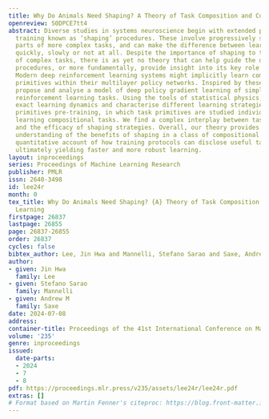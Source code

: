 ```yaml
---
title: Why Do Animals Need Shaping? A Theory of Task Composition and Curriculum Learning
openreview: S0DPCE7tt4
abstract: Diverse studies in systems neuroscience begin with extended periods of curriculum
  training known as ‘shaping’ procedures. These involve progressively studying component
  parts of more complex tasks, and can make the difference between learning a task
  quickly, slowly or not at all. Despite the importance of shaping to the acquisition
  of complex tasks, there is as yet no theory that can help guide the design of shaping
  procedures, or more fundamentally, provide insight into its key role in learning.
  Modern deep reinforcement learning systems might implicitly learn compositional
  primitives within their multilayer policy networks. Inspired by these models, we
  propose and analyse a model of deep policy gradient learning of simple compositional
  reinforcement learning tasks. Using the tools of statistical physics, we solve for
  exact learning dynamics and characterise different learning strategies including
  primitives pre-training, in which task primitives are studied individually before
  learning compositional tasks. We find a complex interplay between task complexity
  and the efficacy of shaping strategies. Overall, our theory provides an analytical
  understanding of the benefits of shaping in a class of compositional tasks and a
  quantitative account of how training protocols can disclose useful task primitives,
  ultimately yielding faster and more robust learning.
layout: inproceedings
series: Proceedings of Machine Learning Research
publisher: PMLR
issn: 2640-3498
id: lee24r
month: 0
tex_title: Why Do Animals Need Shaping? {A} Theory of Task Composition and Curriculum
  Learning
firstpage: 26837
lastpage: 26855
page: 26837-26855
order: 26837
cycles: false
bibtex_author: Lee, Jin Hwa and Mannelli, Stefano Sarao and Saxe, Andrew M
author:
- given: Jin Hwa
  family: Lee
- given: Stefano Sarao
  family: Mannelli
- given: Andrew M
  family: Saxe
date: 2024-07-08
address:
container-title: Proceedings of the 41st International Conference on Machine Learning
volume: '235'
genre: inproceedings
issued:
  date-parts:
  - 2024
  - 7
  - 8
pdf: https://proceedings.mlr.press/v235/assets/lee24r/lee24r.pdf
extras: []
# Format based on Martin Fenner's citeproc: https://blog.front-matter.io/posts/citeproc-yaml-for-bibliographies/
---
```

